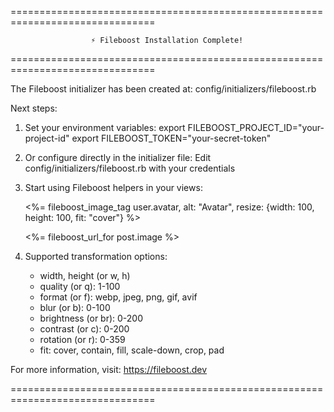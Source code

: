 ===============================================================================

                      ⚡ Fileboost Installation Complete!

===============================================================================

The Fileboost initializer has been created at:
config/initializers/fileboost.rb

Next steps:

1. Set your environment variables:
   export FILEBOOST_PROJECT_ID="your-project-id"
   export FILEBOOST_TOKEN="your-secret-token"

2. Or configure directly in the initializer file:
   Edit config/initializers/fileboost.rb with your credentials

3. Start using Fileboost helpers in your views:

   <!-- Replace image_tag with fileboost_image_tag -->

   <%= fileboost_image_tag user.avatar, alt: "Avatar", resize: {width: 100, height: 100, fit: "cover"} %>

   <!-- Generate optimized URLs -->

   <%= fileboost_url_for post.image %>

4. Supported transformation options:
   - width, height (or w, h)
   - quality (or q): 1-100
   - format (or f): webp, jpeg, png, gif, avif
   - blur (or b): 0-100
   - brightness (or br): 0-200
   - contrast (or c): 0-200
   - rotation (or r): 0-359
   - fit: cover, contain, fill, scale-down, crop, pad

For more information, visit: https://fileboost.dev

===============================================================================
